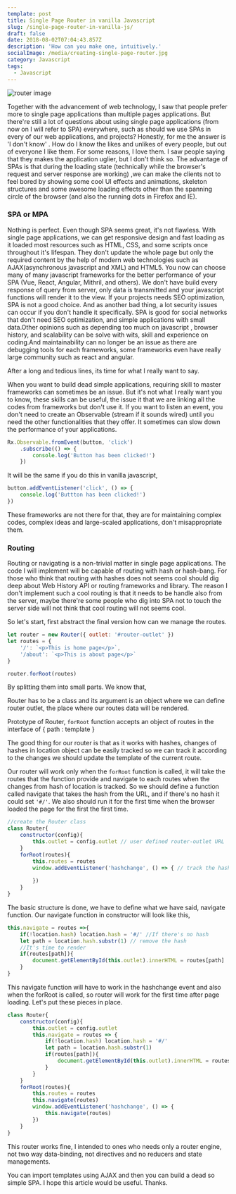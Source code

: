 ```yaml
---
template: post
title: Single Page Router in vanilla Javascript
slug: /single-page-router-in-vanilla-js/
draft: false
date: 2018-08-02T07:04:43.857Z
description: 'How can you make one, intuitively.'
socialImage: /media/creating-single-page-router.jpg
category: Javascript
tags:
  - Javascript
---
```

![router image](/media/creating-single-page-router.jpg "router image")

Together with the advancement of web technology, I saw that people prefer more to single page applications than multiple pages applications.  But there're still a lot of questions about using single page applications (from now on I will refer to SPA) everywhere, such as should we use SPAs in every of our web applications, and projects? Honestly, for me the answer is 'I don't know' . How do I know the likes and unlikes of every people, but out of everyone I like them. For some reasons, I love them. I saw people saying that they makes the application uglier, but I don't think so. The advantage of SPAs is that during the loading state (technically while the browser's request and server response are working) ,we can make the clients not to feel bored by showing some cool UI effects and animations, skeleton structures and some awesome loading effects other than the spanning circle of the browser (and also the running dots in Firefox and IE).

### SPA or MPA

Nothing is perfect. Even though SPA seems great, it's not flawless. With single page applications, we can get responsive design and fast loading as it loaded most resources such as HTML, CSS, and some scripts  once throughout  it's lifespan. They don't update the whole page but only the required content by the help of modern web technologies such as AJAX(asynchronous javascript and XML) and HTML5. You now can choose many of many javascript frameworks for the better performance of your SPA (Vue, React, Angular, Mithril, and others). We don't have build every response of query from server, only data is transmitted and your javascript functions will render it to the view. If your projects needs SEO optimization, SPA is not a good choice. And as another bad thing, a lot security issues can occur if you don't handle it specifically. SPA is good for social networks that don't need SEO optimization, and simple applications with small data.Other opinions such as depending  too much on javascript , browser history, and scalability can be solve with wits, skill and experience on coding.And maintainability can no longer be an issue as there are debugging tools for each frameworks, some frameworks even have really large community such as react and angular.

After a long and tedious lines, its time for what I really want to say.

When you want to build dead simple applications, requiring skill to master frameworks can sometimes be an issue. But it's not what I really want you to know, these skills can be useful, the issue it that we are linking all the codes from frameworks but don't use it. If you want to listen an event, you don't need to create an Observable (stream if it sounds wired) until you need the other functionalities that they offer. It sometimes can slow down the performance of your applications.

```javascript
Rx.Observable.fromEvent(button, 'click')
    .subscribe(() => {
        console.log('Button has been clicked!')
    })
```

It will be the same if you do this in vanilla javascript,

```javascript
button.addEventListener('click', () => {
    console.log('Buttton has been clicked!')
})
```

These frameworks are not there for that, they are for maintaining complex codes, complex ideas and large-scaled applications, don't misappropriate them.

### Routing

Routing or navigating is a non-trivial matter in single page applications. The code I will implement will be capable of routing with hash or hash-bang. For those who think that routing with hashes does not seems cool should dig deep about Web History API or routing frameworks and library. The reason I don't implement such a  cool routing is that it needs to be handle also from the server, maybe there're some people who dig into SPA not to touch the server side will not think that cool routing will not seems cool.

So let's start, first abstract the final version how can we manage the routes.

```javascript
let router = new Router({ outlet: '#router-outlet' })
let routes = {
    '/': `<p>This is home page</p>`,
    '/about': `<p>This is about page</p>`
}

router.forRoot(routes)
```

By splitting them into small parts. We know that,

Router has to be a class and its argument is an object where we can define router outlet, the place where our routes data will be rendered.

Prototype of Router, `forRoot` function accepts an object of routes in the interface of { path : template }

The good thing for our router is that as it works with hashes, changes of hashes in location object can be easily tracked so we can track it according to the changes we should update the template of the current route. 

Our router will work only when the `forRoot` function is called, it will take the routes that the function provide and navigate to each routes when the changes from hash of location is tracked. So we should define a function called navigate that takes the hash from the URL, and if there's no hash it could set `'#/'`.  We also should run it for the first time when the browser loaded the page for the first the first time.

```javascript
//create the Router class
class Router{
    constructor(config){
        this.outlet = config.outlet // user defined router-outlet URL
    }
    forRoot(routes){
        this.routes = routes
        window.addEventListener('hashchange', () => { // track the hashchange
            
        })
    }
}
```

The basic structure is done, we have to define what we have said, navigate function. Our navigate function in constructor will look like this,

```javascript
this.navigate = routes =>{
    if(!location.hash) location.hash = '#/' //If there's no hash
    let path = location.hash.substr(1) // remove the hash
    //It's time to render
    if(routes[path]){
        document.getElementById(this.outlet).innerHTML = routes[path]    
    }
}
```

This navigate function will have to work in the hashchange event and also when the forRoot is called, so router will work for the first time after page loading. Let's put these pieces in place.

```javascript
class Router{
    constructor(config){
        this.outlet = config.outlet
        this.navigate = routes => {
            if(!location.hash) location.hash = '#/'
            let path = location.hash.substr(1)
            if(routes[path]){
                document.getElementById(this.outlet).innerHTML = routes[path]
            }
        }
    }
    forRoot(routes){
        this.routes = routes
        this.navigate(routes)
        window.addEventListener('hashchange', () => {
            this.navigate(routes)
        })
    }
}
```

This router works fine, I  intended to ones who needs only a router engine, not two way data-binding, not directives and no reducers and state managements.

You can import templates using AJAX and then you can build a dead so simple SPA. I hope this article would be useful. Thanks.
